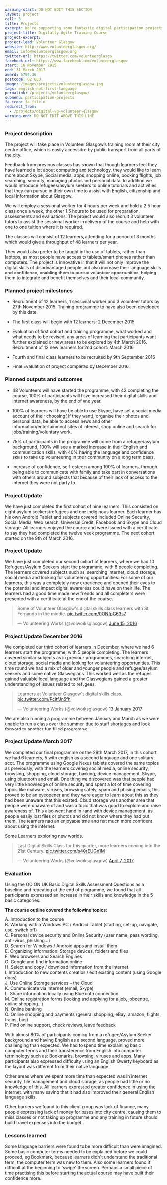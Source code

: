 ```yaml
---
warning-start: DO NOT EDIT THIS SECTION
layout: project
call: 3
title: Projects
excerpt: We're supporting some fantastic digital participation projects. Here are their stories.
project-title: Digitally Agile Training Course
project-excerpt:
project-lead: Volunteer Glasgow
website: http://www.volunteerglasgow.org/
email: info@volunteerglasgow.org
twitter-url: https://twitter.com/volunteerglasgo
facebook-url: https://www.facebook.com/volunteerglasgow
start: 16 November 2015
end: 31 March 2017
award: 5794.36
postcode: G2 6LU
image: /images/projects/volunteerglasgow.jpg
tags: english-not-first-language
permalink: /projects/volunteerglasgow/
submenu: participation-projects
fa-icon: fa-file-o
redirect_from:
  - /projects/digital-vg-volunteer-glasgow
warning-end: DO NOT EDIT ABOVE THIS LINE
---
```


### Project description
The project will take place in Volunteer Glasgow’s training room at their city centre office, which is easily accessible by public transport from all parts of the city.

Feedback from previous classes has shown that though learners feel they have learned a lot about computing and technology, they would like to learn more about Skype, Social media, apps, shopping online, booking flights, job searching, security, managing photos and personal data. In addition we would introduce refugees/asylum seekers to online tutorials and activities that they can pursue in their own time to assist with English, citizenship and local information about Glasgow.

We will employ a sessional worker for 4 hours per week and hold a 2.5 hour class once a week, the other 1.5 hours to be used for preparation, assessments and evaluations. The project would also recruit 3 volunteer tutors to assist the sessional worker in delivery of the course and help with one to one tuition where it is required.

The classes will consist of 12 learners, attending for a period of 3 months which would give a throughput of 48 learners per year.

They would also prefer to be taught in the use of tablets, rather than laptops, as most people have access to tablets/smart phones rather than computers. The project is innovative in that it will not only improve the digital skills of disadvantaged people, but also increase their language skills and confidence, enabling them to pursue volunteer opportunities, helping them to integrate and benefit themselves and their local community.

### Planned project milestones
* Recruitment of 12 learners, 1 sessional worker and 3 volunteer tutors by 27th November 2015. Training programme to have also been developed by this date.

* The first class will begin with 12 learners: 2 December 2015

* Evaluation of first cohort and training programme, what worked and what needs to be revised, any areas of learning that participants want further explained or new areas to be explored by 4th March 2016. Recruitment of 12 new learners for 2nd cohort: March 2016

* Fourth and final class learners to be recruited by 9th September 2016

* Final Evaluation of project completed by December 2016.


### Planned outputs and outcomes
* 48 Volunteers will have started the programme, with 42 completing the course, 100% of participants will have increased their digital skills and internet awareness, by the end of one year.

* 100% of learners will have be able to use Skype, have set a social media account of their choosing( if they want), organise their photos and personal data, be able to access news and other information/entertainment sites of interest, shop online and search for jobs/training/voluntary work.

* 75% of participants in the programme will come from a refugee/asylum background, 100% will see a marked increase in their English and communication skills, with 40% having the language and confidence skills to take up volunteering in their community on a long term basis.

* Increase of confidence, self-esteem among 100% of learners, through being able to communicate with family and take part in conversations with others around subjects that because of their lack of access to the internet they were not party to.


### Project Update
We have just completed the first cohort of nine learners.
This consisted on eight asylum seekers/refugees and one indiginous learner.
Each learner has his own Android Tablet and subjects covered included Online Security, Social Media, Web search, Universal Credit, Facebook and Skype and Cloud storage.
All learners enjoyed the course and were issued with a certificate to say they had completed the twelve week programme.
The next cohort started on the 9th of March 2016.

### Project Update
We have just completed our second cohort of learners, where we had 10 Refugees/Asylum Seekers start the programme, with 8 people completing. The learners covered subjects such as, searching internet, cloud storage, social media and looking for volunteering opportunities.
For some of our learners, this was a completely new experience and opened their eyes to the potential and impact digital awareness could have on their life.
The learners had a good time made new friends and all completers were presented with a certificate at the end of the course.

<blockquote class="twitter-tweet" data-lang="en"><p lang="en" dir="ltr">Some of Volunteer Glasgow&#39;s digital skills class learners with St Fernando in the middle. <a href="https://t.co/0ONfpG63s7">pic.twitter.com/0ONfpG63s7</a></p>&mdash; Volunteering Works (@volworksglasgow) <a href="https://twitter.com/volworksglasgow/status/743083162738249728">June 15, 2016</a></blockquote>
<script async src="//platform.twitter.com/widgets.js" charset="utf-8"></script>

### Project Update December 2016
We completed our third cohort of learners in December, where we had 6 learners start the programme, with 5 people completing. The learners covered similar subjects as in previous programmes, searching internet, cloud storage, social media and looking for volunteering opportunities. This time round we had a mix of older and younger people and refugee/asylum seekers and some native Glaswegians. This worked well as the refuges gained valuable local language and the Glaswegians gained a greater understanding of issues related to refugees.

<blockquote class="twitter-tweet" data-lang="en-gb"><p lang="en" dir="ltr">Learners at Volunteer Glasgow&#39;s digital skills class. <a href="https://t.co/PcitfJn5fh">pic.twitter.com/PcitfJn5fh</a></p>&mdash; Volunteering Works (@volworksglasgow) <a href="https://twitter.com/volworksglasgow/status/819882700437934080">13 January 2017</a></blockquote>
<script async src="//platform.twitter.com/widgets.js" charset="utf-8"></script>

We are also running a programme between January and March as we were unable to run a class over the summer, due to staff shortages and look forward to another fun filled programme.

### Project Update March 2017
We completed our final programme on the 29th March 2017, in this cohort we had 6 learners, 5 with english as a second language and one solitary scot. The programme using Google Nexus tablets  covered the same topics as previously, with the learners covering social media, online security, browsing, shopping, cloud storage, banking, device management, Skype, using bluetooth and email.
One thing we discovered was that people had very little knowledge of online security and spent a lot of time covering topics like malware, viruses, browsing safely,  spam and phising emails, this proved to be an eyeopener and they were eager to learn about this as they had been unaware that this existed.
Cloud storage was another area that people were unaware of and was a topic that was good to explore and raise awareness of. This also went hand in hand with device management, as people easily lost files or photos and did not know where they had put them. The learners had an enjoyable time and felt much more confident about using the internet.

Some Learners exploring new worlds.
<blockquote class="twitter-tweet" data-lang="en"><p lang="en" dir="ltr">Last Digital Skills Class for this quarter, more learners coming into the 21st Century. <a href="https://t.co/s4QrEUGn1M">pic.twitter.com/s4QrEUGn1M</a></p>&mdash; Volunteering Works (@volworksglasgow) <a href="https://twitter.com/volworksglasgow/status/850321437500084224">April 7, 2017</a></blockquote>
<script async src="//platform.twitter.com/widgets.js" charset="utf-8"></script>

### Evaluation

Using the GO ON UK Basic Digital Skills Assessment Questions as a baseline and repeating at the end of programme, we found that all participants expressed an increase in their skills and knowledge in the 5 basic categories.

**The course outline covered the following topics:**

A. Introduction to the course <br />
B. Working with a Windows PC / Android Tablet (starting, set-up, navigate, use, switch off) <br />
C. Personal device security and Online Security (user name, pass wording, anti-virus, phishing…) <br />
D. Search for Windows / Android apps and install them <br />
E. Organizing information: Storage devices, folders and files <br />
F. Web browsers and Search Engines <br />
G. Google and find information online <br />
H. Select and copy / download information from the internet <br />
I. Introduction to new contents creation / edit existing content (using Google docs) <br />
J. Use Online Storage services – the Cloud <br />
K. Communicate via internet (email, Skype) <br />
L. Share information locally using Bluetooth connection <br />
M. Online registration forms (looking and applying for a job, jobcentre, online shopping…) <br />
N. Online banking <br />
O. Online shopping and payments (general shopping, eBay, amazon, flights, trains, bus) <br />
P. Find online support, check reviews, leave feedback <br />

With almost 80% of participants coming from a refugee/Asylum Seeker background and having English as a second language, proved more challenging than expected. We had to spend time explaining basic computer terms and their transference from English into computer terminology such as: Bookmarks, browsing, viruses and apps. Many participants also expressed difficulty using an English Qwerty keyboard as the layout was different from their native language.

Other areas where we spent more time than expected was in internet security, file management and cloud storage, as people had little or no knowledge of this.  All learners expressed greater confidence in using the internet, with many saying that it had also improved their general English language skills.

Other barriers we found to this client group was lack of finance, many people expressing lack of money for buses into city centre, causing them to miss classes or not taking up programme and any training in future should build travel expenses into the budget.

### Lessons learned
Some language barriers were found to be more difficult than were imagined. Some basic computer terms needed to be explained before we could proceed, eg Bookmark, because learners didn't understand the traditional term, the computer term was new to them.
Also some learners found it difficult at the beginning to 'swipe' the screen. Perhaps a small piece of time practising this before starting the actual course may have built their confidence more.
